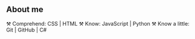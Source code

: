 ## About me

⚒️ Comprehend: CSS | HTML
⚒️ Know: JavaScript | Python
⚒️ Know a little: Git | GitHub | C#
